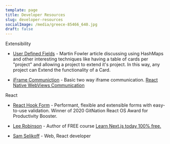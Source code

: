```yaml
---
template: page
title: Developer Resources
slug: developer-resources
socialImage: /media/greece-85466_640.jpg
draft: false
---
```


Extensibility

* [User Defined Fields](https://martinfowler.com/bliki/UserDefinedField.html) - Martin Fowler article discussing using HashMaps and other interesting techniques like having a table of cards per "project" and allowing a project to extend it's project.  In this way, any project can Extend the functionality of a Card.

* [iFrame Communiction](http://pbojinov.github.io/iframe-communication/) - Basic two way iframe communication.  [React Native WebViews Communication](https://precor.github.io/web-api-bridge/)

React

* [React Hook Form](https://react-hook-form.com/) - Performant, flexible and extensible forms with easy-to-use validation.  Winner of 2020 GitNation React OS Award for Productivity Booster.

* [Lee Robinson](https://leerob.io/) - Author of FREE course [Learn Next.js today 100% free.](https://masteringnextjs.com/)

* [Sam Selikoff](https://www.youtube.com/channel/UCgN4rDA3UNQ1OKQRXJd0nwg) - Web, React developer